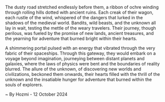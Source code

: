 
The dusty road stretched endlessly before them, a ribbon of ochre winding through rolling hills dotted with ancient ruins. Each creak of their wagon, each rustle of the wind, whispered of the dangers that lurked in the shadows of the medieval world. Bandits, wild beasts, and the unknown all lay in wait, testing the mettle of the weary travelers. Their journey, though perilous, was fueled by the promise of new lands, ancient treasures, and the yearning for adventure that burned bright within their hearts.

A shimmering portal pulsed with an energy that vibrated through the very fabric of their spaceships. Through this gateway, they would embark on a voyage beyond imagination, journeying between distant planets and galaxies, where the laws of physics were bent and the boundaries of reality blurred. The allure of the unknown, of discovering new worlds and civilizations, beckoned them onwards, their hearts filled with the thrill of the unknown and the insatiable hunger for adventure that burned within the souls of explorers.

~ By Hozmi - 12 October 2024
